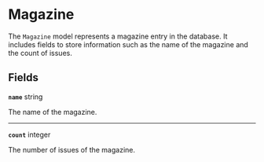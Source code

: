 # Magazine <Badge type="danger" text="model" />

The `Magazine` model represents a magazine entry in the database. It includes fields to store information such as the name of the magazine and the count of issues.

## Fields

**`name`** string

The name of the magazine.

---

**`count`** integer

The number of issues of the magazine.
